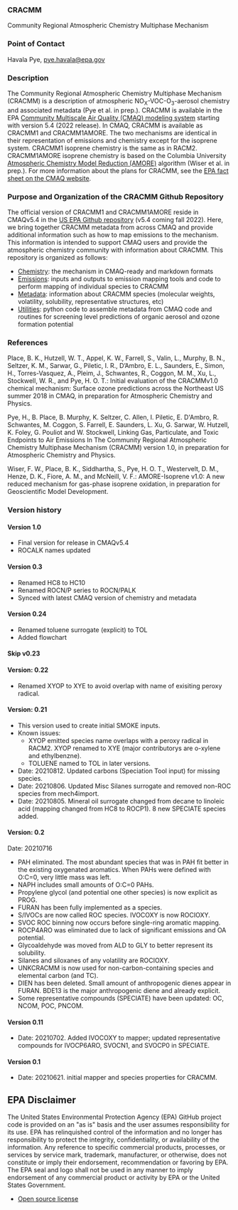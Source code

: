 ### CRACMM
Community Regional Atmospheric Chemistry Multiphase Mechanism

### Point of Contact
Havala Pye, pye.havala@epa.gov

### Description

The Community Regional Atmospheric Chemistry Multiphase Mechanism (CRACMM) is a description of atmospheric NO<sub>X</sub>-VOC-O<sub>3</sub>-aerosol chemistry and associated metadata (Pye et al. in prep.). CRACMM is available in the EPA [Community Multiscale Air Quality (CMAQ) modeling system](https://github.com/USEPA/CMAQ) starting with version 5.4 (2022 release). In CMAQ, CRACMM is available as CRACMM1 and CRACMM1AMORE. The two mechanisms are identical in their representation of emissions and chemistry except for the isoprene system. CRACMM1 isoprene chemistry is the same as in RACM2. CRACMM1AMORE isoprene chemistry is based on the Columbia University [Atmospheric Chemistry Model Reduction (AMORE)](https://cfpub.epa.gov/ncer_abstracts/index.cfm/fuseaction/display.abstractDetail/abstract_id/11084) algorithm (Wiser et al. in prep.). For more information about the plans for CRACMM, see the [EPA fact sheet on the CMAQ website](https://www.epa.gov/cmaq/cmaq-fact-sheets).

### Purpose and Organization of the CRACMM Github Repository

The official version of CRACMM1 and CRACMM1AMORE reside in CMAQv5.4 in the [US EPA Github repository](https://github.com/USEPA/CMAQ) (v5.4 coming fall 2022). Here, we bring together CRACMM metadata from across CMAQ and provide additional information such as how to map emissions to the mechanism. This information is intended to support CMAQ users and provide the atmospheric chemistry community with information about CRACMM. This repository is organized as follows:
 * [Chemistry](chemistry): the mechanism in CMAQ-ready and markdown formats
 * [Emissions](emissions): inputs and outputs to emission mapping tools and code to perform mapping of individual species to CRACMM
 * [Metadata](metadata): information about CRACMM species (molecular weights, volatility, solubility, representative structures, etc)
 * [Utilities](utilities): python code to assemble metadata from CMAQ code and routines for screening level predictions of organic aerosol and ozone formation potential

### References

Place, B. K., Hutzell, W. T., Appel, K. W., Farrell, S., Valin, L., Murphy, B. N., Seltzer, K. M., Sarwar, G., Piletic, I. R., D’Ambro, E. L., Saunders, E., Simon, H., Torres-Vasquez, A., Pleim, J., Schwantes, R., Coggon, M. M., Xu, L., Stockwell, W. R., and Pye, H. O. T.: Initial evaluation of the CRACMMv1.0 chemical mechanism: Surface ozone predictions across the Northeast US summer 2018 in CMAQ, in preparation for Atmospheric Chemistry and Physics.

Pye, H., B. Place, B. Murphy, K. Seltzer, C. Allen, I. Piletic, E. D'Ambro, R. Schwantes, M. Coggon, S. Farrell, E. Saunders, L. Xu, G. Sarwar, W. Hutzell, K. Foley, G. Pouliot and W. Stockwell, Linking Gas, Particulate, and Toxic Endpoints to Air Emissions In The Community Regional Atmospheric Chemistry Multiphase Mechanism (CRACMM) version 1.0, in preparation for Atmospheric Chemistry and Physics.

Wiser, F. W., Place, B. K., Siddhartha, S., Pye, H. O. T., Westervelt, D. M., Henze, D. K., Fiore, A. M., and McNeill, V. F.: AMORE-Isoprene v1.0: A new reduced mechanism for gas-phase isoprene oxidation, in preparation for Geoscientific Model Development.

### Version history

#### Version 1.0
- Final version for release in CMAQv5.4
- ROCALK names updated

#### Version 0.3
- Renamed HC8 to HC10
- Renamed ROCN/P series to ROCN/PALK
- Synced with latest CMAQ version of chemistry and metadata

#### Version 0.24 
- Renamed toluene surrogate (explicit) to TOL
- Added flowchart

#### Skip v0.23

#### Version: 0.22
- Renamed XYOP to XYE to avoid overlap with name of exisiting peroxy radical.

#### Version: 0.21
- This version used to create initial SMOKE inputs.
- Known issues: 
  - XYOP emitted species name overlaps with a peroxy radical in RACM2. XYOP renamed to XYE (major contributorys are o-xylene and ethylbenzne).
  - TOLUENE named to TOL in later versions.
- Date: 20210812. Updated carbons (Speciation Tool input) for missing species.
- Date: 20210806. Updated Misc Silanes surrogate and removed non-ROC species from mech4import.
- Date: 20210805. Mineral oil surrogate changed from decane to linoleic acid (mapping changed from HC8 to ROCP1). 8 new SPECIATE species added.

#### Version: 0.2
Date: 20210716

* PAH eliminated. The most abundant species that was in PAH fit better in the existing oxygenated aromatics. When PAHs were defined with O:C=0, very little mass was left. 
* NAPH includes small amounts of O:C=0 PAHs.
* Propylene glycol (and potential one other species) is now explicit as PROG.
* FURAN has been fully implemented as a species.
* S/IVOCs are now called ROC species. IVOCOXY is now ROCIOXY.
* SVOC ROC binning now occurs before single-ring aromatic mapping.
* ROCP4ARO was eliminated due to lack of significant emissions and OA potential.
* Glycoaldehyde was moved from ALD to GLY to better represent its solubility.
* Silanes and siloxanes of any volatility are ROCIOXY.
* UNKCRACMM is now used for non-carbon-containing species and elemental carbon (and TC).
* DIEN has been deleted. Small amount of anthropogenic dienes appear in FURAN. BDE13 is the major anthropogenic diene and already explicit.
* Some representative compounds (SPECIATE) have been updated: OC, NCOM, POC, PNCOM.


#### Version 0.11
- Date: 20210702. Added IVOCOXY to mapper; updated representative compounds for IVOCP6ARO, SVOCN1, and SVOCP0 in SPECIATE.

#### Version 0.1 
- Date: 20210621. initial mapper and species properties for CRACMM.

## EPA Disclaimer
The United States Environmental Protection Agency (EPA) GitHub project code is provided on an "as is" basis and the user assumes responsibility for its use. EPA has relinquished control of the information and no longer has responsibility to protect the integrity, confidentiality, or availability of the information. Any reference to specific commercial products, processes, or services by service mark, trademark, manufacturer, or otherwise, does not constitute or imply their endorsement, recommendation or favoring by EPA. The EPA seal and logo shall not be used in any manner to imply endorsement of any commercial product or activity by EPA or the United States Government.

* [Open source license](license.md)

